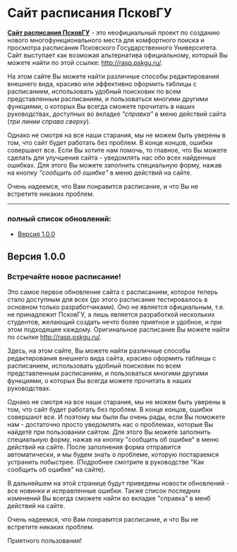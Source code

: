 # Сайт расписания ПсковГУ

**[Сайт расписания ПсковГУ](https://mrgick.github.io/rasp_pskgu/index.html)** - это неофициальный проект по созданию нового многофункционального места для 
комфортного поиска и просмотра расписания Псковского Государственного Университета. Сайт выступает как возможая альтернатива официальному, который Вы можете 
найти по этой ссылке: http://rasp.pskgu.ru/. 

На этом сайте Вы можете найти различные способы редактирования внешнего вида, красиво или эффективно оформить таблицы с расписанием, использовать 
удобный поисковик по всем представленным расписаниям, и пользоваться многими другими функциями, о которых Вы всегда сможете прочитать в наших 
руководствах, доступных во вкладке *"справка"* в меню действий сайта (*три линии справа сверху*).

Однако не смотря на все наши старания, мы не можем быть уверены в том, что сайт будет работать без проблем. В конце концов, ошибки совершают все. 
Если Вы хотите нам помочь, то главное, что Вы можете сделать для улучшения сайта - уведомлять нас обо всех найденных ошибках. Для этого Вы можете 
заполнить специальную форму, нажав на кнопку *"сообщить об ошибке"* в меню действий на сайте.

Очень надеемся, что Вам понравится расписание, и что Вы не встретите никаких проблем.

________________________________________________________________________________________________

### полный список обновлений:
- [Версия 1.0.0](https://github.com/mrgick/rasp_pskgu#версия-100) 

## Версия 1.0.0

### Встречайте новое расписание!

Это самое первое обновление сайта с расписанием, которое теперь стало доступным для всех (до этого расписание тестировалось в основном только разработчиками). 
Оно не является официальным, т.е. не принадлежит ПсковГУ, а лишь является разработкой нескольких студентов, желающий создать нечто более приятное и удобное, 
и при этом подходящее каждому. Оригинальное расписание Вы можете найти по ссылке http://rasp.pskgu.ru/.

Здесь, на этом сайте, Вы можете найти различные способы редактирования внешнего вида сайта, красиво оформить таблицы с расписанием, использовать удобный поисковик 
по всем представленным расписаниям, и пользоваться многими другими функциями, о которых Вы всегда можете прочитать в наших руководствах.

Однако не смотря на все наши старания, мы не можем быть уверены в том, что сайт будет работать без проблем. В конце концов, ошибки совершают все. 
И поэтому мы были бы очень рады, если Вы поможете нам - достаточно просто уведомлять нас о проблемах, которые Вы найдетё при пользовании сайтом. 
Для этого Вы можете заполнить специальную форму, нажав на кнопку "сообщить об ошибке" в меню действий на сайте. 
После заполнения форма отправится автоматически, и мы будем знать о проблеме, которую постараемся устранить побыстрее.
(Подробнее смотрите в руководстве "Как сообщить об ошибке" на сайте).

В дальнейшем на этой странице будут приведены новости обновлений - все новинки и исправленные ошибки. 
Также список последних изменений Вы всегда сможете найти во вкладке "справка" в менб действий на сайте.

Очень надеемся, что Вам понравится расписание, и что Вы не встретите никаких проблем.

Приятного пользования!
